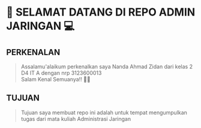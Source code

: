 # 🥳 SELAMAT DATANG DI REPO ADMIN JARINGAN 💻


## PERKENALAN
> Assalamu'alaikum perkenalkan saya Nanda Ahmad Zidan dari kelas 2 D4 IT A dengan nrp 3123600013 <br>
> Salam Kenal Semuanya!! 🙋‍♂️

## TUJUAN
> Tujuan saya membuat repo ini adalah untuk tempat mengumpulkan tugas dari mata kuliah Administrasi Jaringan
